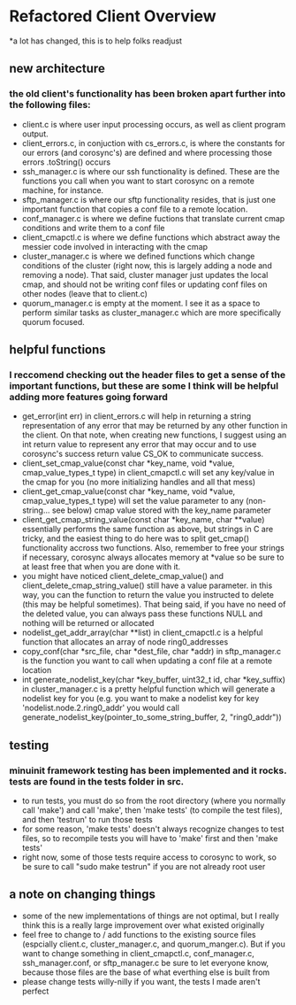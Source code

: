 # Refactored Client Overview
*a lot has changed, this is to help folks readjust 

## new architecture
### the old client's functionality has been broken apart further into the following files:
* client.c is where user input processing occurs, as well as client program output.
* client_errors.c, in conjuction with cs_errors.c, is where the constants for our errors (and corosync's) are defined and where processing those errors .toString() occurs
* ssh_manager.c is where our ssh functionality is defined. These are the functions you call when you want to start corosync on a remote machine, for instance.
* sftp_manager.c is where our sftp functionality resides, that is just one important function that copies a conf file to a remote location.
* conf_manager.c is where we define fuctions that translate current cmap conditions and write them to a conf file
* client_cmapctl.c is where we define functions which abstract away the messier code involved in interacting with the cmap
* cluster_manager.c is where we defined functions which change conditions of the cluster (right now, this is largely adding a node and removing a node). That said, cluster manager just updates the local cmap, and should not be writing conf files or updating conf files on other nodes (leave that to client.c)
* quorum_manager.c is empty at the moment. I see it as a space to perform similar tasks as cluster_manager.c which are more specifically quorum focused.

## helpful functions
### I reccomend checking out the header files to get a sense of the important functions, but these are some I think will be helpful adding more features going forward
* get_error(int err) in client_errors.c will help in returning a string representation of any error that may be returned by any other function in the client. On that note, when creating new functions, I suggest using an int return value to represent any error that may occur and to use corosync's success return value CS_OK to communicate success.
* client_set_cmap_value(const char *key_name, void *value, cmap_value_types_t type) in client_cmapctl.c will set any key/value in the cmap for you (no more initializing handles and all that mess)
* client_get_cmap_value(const char *key_name, void *value, cmap_value_types_t type) will set the value parameter to any (non-string... see below) cmap value stored with the key_name parameter
* client_get_cmap_string_value(const char *key_name, char **value) essentially performs the same function as above, but strings in C are tricky, and the easiest thing to do here was to split get_cmap() functionality accross two functions. Also, remember to free your strings if necessary, corosync always allocates memory at *value so be sure to at least free that when you are done with it.
* you might have noticed client_delete_cmap_value() and client_delete_cmap_string_value() still have a value parameter. in this way, you can the function to return the value you instructed to delete (this may be helpful sometimes). That being said, if you have no need of the deleted value, you can always pass these functions NULL and nothing will be returned or allocated
* nodelist_get_addr_array(char **list) in client_cmapctl.c is a helpful function that allocates an array of node ring0_addresses
* copy_conf(char *src_file, char *dest_file, char *addr) in sftp_manager.c is the function you want to call when updating a conf file at a remote location
* int generate_nodelist_key(char *key_buffer, uint32_t id, char *key_suffix) in cluster_manager.c is a pretty helpful function which will generate a nodelist key for you (e.g. you want to make a nodelist key for key 'nodelist.node.2.ring0_addr' you would call generate_nodelist_key(pointer_to_some_string_buffer, 2, "ring0_addr"))

## testing
### minuinit framework testing has been implemented and it rocks. tests are found in the tests folder in src. 
* to run tests, you must do so from the root directory (where you normally call 'make') and call 'make', then 'make tests' (to compile the test files), and then 'testrun' to run those tests
* for some reason, 'make tests' doesn't always recognize changes to test files, so to recompile tests you will have to 'make' first and then 'make tests'
* right now, some of those tests require access to corosync to work, so be sure to call "sudo make testrun" if you are not already root user

## a note on changing things
* some of the new implementations of things are not optimal, but I really think this is a really large improvement over what existed originally
* feel free to change to / add functions to the existing source files (espcially client.c, cluster_manager.c, and quorum_manger.c). But if you want to change something in client_cmapctl.c, conf_manager.c, ssh_manager.conf, or sftp_manager.c be sure to let everyone know, because those files are the base of what everthing else is built from
* please change tests willy-nilly if you want, the tests I made aren't perfect


